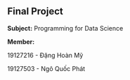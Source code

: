 ## Final Project

**Subject:** Programming for Data Science

**Member:** 

19127216 - Đặng Hoàn Mỹ

19127503 - Ngô Quốc Phát
